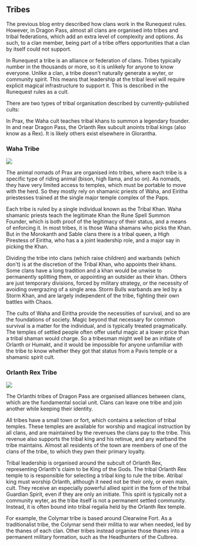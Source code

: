 
## Tribes

The previous blog entry described how clans work in the Runequest rules. However, in Dragon Pass, almost all clans are organised into tribes and tribal federations, which add an extra level of complexity and options. As such, to a clan member, being part of a tribe offers opportunities that a clan by itself could not support.

In Runequest a tribe is an alliance or federation of clans. Tribes typically number in the thousands or more, so it is unlikely for anyone to know everyone. Unlike a clan, a tribe doesn't naturally generate a wyter, or community spirit. This means that leadership at the tribal level will require explicit magical infrastructure to support it. This is described in the Runequest rules as a cult.

There are two types of tribal organisation described by currently-published cults:

In Prax, the Waha cult teaches tribal khans to summon a legendary founder.
In and near Dragon Pass, the Orlanth Rex subcult anoints tribal kings (also know as a Rex).
It is likely others exist elsewhere in Glorantha.

### Waha Tribe

![](waha.png)

The animal nomads of Prax are organised  into tribes, where each tribe is a specific type of riding animal (bison, high llama, and so on). As nomads, they have very limited access to temples, which must be portable to move with the herd. So they mostly rely on shamanic priests of Waha, and Eiritha priestesses trained at the single major temple complex of the Paps.

Each tribe is ruled by a single individual known as the Tribal Khan. Waha shamanic priests teach the legitimate Khan the Rune Spell Summon Founder, which is both proof of the legitimacy of their status, and a means of enforcing it. In most tribes, it is those Waha shamans who picks the Khan. But in the Morokanth and Sable clans there is a tribal queen, a High Pirestess of Eiritha, who has a a joint leadership role, and a major say in picking the Khan.

Dividing the tribe into clans (which raise children) and warbands (which don't) is at the discretion of the Tribal Khan, who appoints their khans. Some clans have a long tradition and a khan would be unwise to permanently splitting them, or appointing an outsider as their khan. Others are just temporary divisions, forced by military strategy, or the necessity of avoiding overgrazing of a single area. Storm Bulls warbands are led by a Storm Khan, and are largely independent of the tribe, fighting their own battles with Chaos.

The cults of Waha and Eiritha provide the necessities of survival, and so are the foundations of society. Magic beyond that necessary for common survival is a matter for the individual, and is typically treated pragmatically. The temples of settled people often offer useful magic at a lower price than a tribal shaman would charge. So a tribesman might well be an initiate of Orlanth or Humakt, and it would be impossible for anyone unfamiliar with the tribe to know whether they got that status from a Pavis temple or a shamanic spirit cult.

 

### Orlanth Rex Tribe

![](rex-tribe.png)

The Orlanthi tribes of Dragon Pass are organised alliances between clans, which are the fundamental social unit. Clans can leave one tribe and join another while keeping their identity. 

All tribes have a small town or fort, which contains a selection of tribal temples. These temples are available for worship and magical instruction by all clans, and are maintained by the revenues the clans pay to the tribe. This revenue also supports the tribal king and his retinue, and any warband the tribe maintains. Almost all residents of the town are members of one of the clans of the tribe, to which they pwn their primary loyalty.

Tribal leadership is organised around the subcult of Orlanth Rex, representing Orlanth's claim to be King of the Gods. The tribal Orlanth Rex temple to is responsible for selecting a  tribal king to rule the tribe. Atribal king must worship Orlanth, although it need not be their only, or even main, cult. They receive an especially powerful allied spirit in the form of the tribal Guardian Spirit, even if they are only an initiate. This spirit is typically not a community wyter, as the tribe itself is not a permanent settled  community. Instead, it is often bound into tribal regalia held by the Orlanth Rex temple.

For example, the Colymar tribe is based around Clearwine Fort. As a traditionalist tribe, the Colymar send their militia to war when needed, led by the thanes of each clan. Other tribes instead organise those thanes into a permanent military formation, such as the Headhunters of the Culbrea.